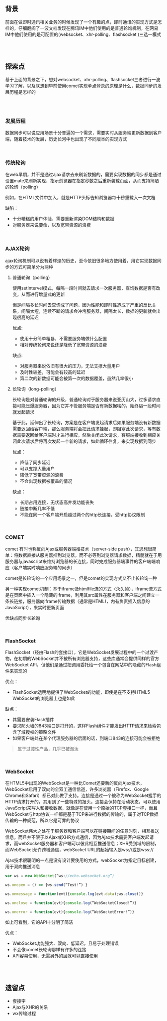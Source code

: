 ## 背景

前面在做即时通讯相关业务的时候发现了一个有趣的点，即时通讯的实现方式是怎样的，仔细翻阅了一波文档发现在腾讯IM中他们使用的是普通轮询机制，在网易IM中他们使用的是可配置的(websocket、xhr-polling、flashsocket )三选一模式

<br >

<br >

## 探索点

基于上面的背景之下，想对websocket、xhr-polling、flashsocket三者进行一波学习了解，以及联想到早前使用comet实现单点登录的原理是什么，数据同步的发展历程是怎样的

<br >

<br >

### 发展历程

数据同步可以说应用场景十分普遍的一个需求，需要实时从服务端更新数据到客户端，随着技术的发展，历史长河中也出现了不同版本的实现方式

<br >

### 传统轮询

在web早期，并不是通过ajax请求去来刷新数据的，需要实现数据的同步都是通过设置mate来刷新实现，指示浏览器在指定秒数之后重新装载页面，从而支持简陋的轮询（polling）

例如，在HTML文件中加入<META HTTP-RQUIV="Refresh" CONTENT=10>，就是HTTP头标告知浏览器每十秒重载入一次文档

缺陷：

* 十分糟糕的用户体验，需要重新渲染DOM结构和数据
* 对服务器来说要命，以及宽带资源的浪费

<br >

### AJAX轮询

ajax轮询机制可以说有着辉煌的历史，至今依旧很多地方使用着，用它实现数据同步的方式可简单分为两种

1. 普通轮询（polling）

   使用setIntervel模式，每隔一段时间就去请求一次服务器，查询数据是否有改变，从而进行增量式的更新

   但是间隔多长时间去查询成了问题，因为性能和即时性造成了严重的反比关系，间隔太短，连续不断的请求会冲垮服务器，间隔太长，数据的更新就会出现很高的延迟

   优点: 

   * 使用十分简单粗暴，不需要服务端做什么配置
   * 相对传统轮询来说还是降低了宽带资源的浪费

   缺点:

   * 对服务器来说依旧有很大的压力，无法支撑大量用户
   * 及时性较差，可能会有较高的延迟
   * 第二次的新数据可能会被第一次的数据覆盖，虽然几率很小

2. 长轮询（long-polling）

   长轮询是对普通轮询的升级，普通轮询对于服务器来说亚历山大，过多请求直接可能压爆服务器，因为它并不管服务端是否有新数据啥的，始终隔一段时间就发起请求

   基于此，延伸出了长轮询，方案是在客户端发起请求后如果服务端没有新数据需要返回给客户端，那么服务端将会把此请求挂起，即阻塞此次请求，等有数据需要返回给客户端时才进行相应，然后关闭此次请求，客服端接收到相应关闭此次请求后将再次发起一个新的请求，如此循环往复，来实现数据到同步

   优点：

   * 降低了同步延迟
   * 可以支撑大量用户
   * 降低了宽带资源的浪费
   * 不会出现数据被覆盖的情况

   缺点：

   * 长期占用连接，无状态高并发功能丧失
   * 链接中断几率不低
   * 不能在同一个客户端开启超过两个的http长连接，受http协议限制

<br >

### COMET

comet 有时也称反向Ajax或服务器端推技术（server-side push），其思想很简单：将数据直接从服务器推到浏览器，而不必等到浏览器请求数据，精髓就在于用服务器与javascript来维持浏览器的长连接，同时完成服务器端事件的客户端端响应（客户端实时响应服务端的同步）

comet是长轮询的一个应用场景之一，但是comet的实现方式又不止长轮询一种

另一种实现comet机制：基于iframe及htmlfile流的方式（永久帧），iframe流方式是在页面中插入一个隐藏的iframe，利用其src属性在服务器和客户端之间建立一条长链接，服务器向iframe传输数据（通常是HTML)，内有负责插入信息的JavaScript），来实时更新页面

优缺点同步长轮询

<br >

### FlashSocket

FlashSocket（经由Flash的套接口），它是WebSocket发展过程中的一个过渡产物，在初期的WebSocket并不被所有浏览器支持，这些库通常会提供同样的官方WebSocket API，但他们是通过把调用委托给一个包含在网站中的隐藏的Flash组件来实现的

优点：

* FlashSocket透明地提供了WebSocket的功能，即使是在不支持HTML5 WebSocket的浏览器上也是如此

缺点：

* 其需要安装Flash插件
* 要求防火墙的843端口是打开的，这样Flash组件才能发出HTTP请求来检索包含了域授权的策略文件
* 如果客户端处在某个代理服务器的后面的话，到端口843的连接可能会被拒绝

> 属于过渡性产品，几乎已被淘汰

<br >

### WebSocket

在HTML5中出现的WebSocket是一种比Comet还要新的反向Ajax技术，WebSocket启用了双向的全双工通信信道，许多浏览器（Firefox、Google Chrome和Safari）都已对此做了支持。连接是通过一个被称为WebSocket握手的HTTP请求打开的，其用到了一些特殊的报头，连接会保持在活动状态，可以使用JavaScript来写入和接收数据，就像是在使用一个原始的TCP套接口一样，而且WebSocket与http协议一样都是基于TCP来进行数据的传输的，属于对TCP数据传输的一种规范，所以它是可靠的协议

WebSocket伟大之处在于服务器和客户端可以在链接期间的任意时刻，相互推送信息，而且并不限于以Ajax或XHR方式通信，因为Ajax技术需要客户端发起请求，而webSocket服务器和客户端可以彼此相互推送信息；XHR受到域的限制，而WebSocket允许跨域通信，webSocket URL的起始输入是ws://或是wss://

Ajax技术很聪明的一点是没有设计要使用的方式，webSocket为指定目标创建，用于双向推送消息

```javascript
var ws = new WebSocket(“ws://echo.websocket.org”)

ws.onopen = () => {ws.send(“Test!”) }

ws.onmessage = function(evt){console.log(evt.data);ws.close()}

ws.onclose = function(evt){console.log(“WebSocketClosed!”)}

ws.onerror = function(evt){console.log(“WebSocketError!”)}
```

如上可看到，它的API十分明了简洁

优点：

* WebSocket功能强大、双向、低延迟，且易于处理错误
* 不会像comet长轮询那样有许多的连接
* API容易使用，无需另外的层就可以直接使用

<br >

<br >

## 遗留点

* 套接字
* Ajax与XHR的关系
* wx传输过程

